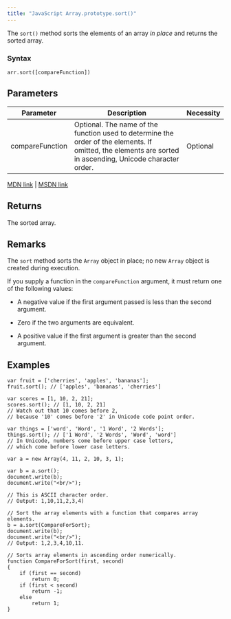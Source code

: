 ```yaml
---
title: "JavaScript Array.prototype.sort()"
---
```


The `sort()` method sorts the elements of an array _in place_ and returns the sorted array.

### Syntax

    arr.sort([compareFunction])

## Parameters

| Parameter | Description | Necessity |  
|------------|-----------------------------------------------|---------------|  
| compareFunction | Optional. The name of the function used to determine the order of the elements. If omitted, the elements are sorted in ascending, Unicode character order. | Optional |

[MDN link](https://developer.mozilla.org/en-US/docs/Web/JavaScript/Reference/Global_Objects/Array/sort) | [MSDN link](https://msdn.microsoft.com/en-us/LIBRary/4b4fbfhk%28v=vs.94%29.aspx)

## Returns

The sorted array.

## Remarks

The `sort` method sorts the `Array` object in place; no new `Array` object is created during execution.

If you supply a function in the `compareFunction` argument, it must return one of the following values:

*   A negative value if the first argument passed is less than the second argument.

*   Zero if the two arguments are equivalent.

*   A positive value if the first argument is greater than the second argument.

## Examples

    var fruit = ['cherries', 'apples', 'bananas'];
    fruit.sort(); // ['apples', 'bananas', 'cherries']

    var scores = [1, 10, 2, 21]; 
    scores.sort(); // [1, 10, 2, 21]
    // Watch out that 10 comes before 2,
    // because '10' comes before '2' in Unicode code point order.

    var things = ['word', 'Word', '1 Word', '2 Words'];
    things.sort(); // ['1 Word', '2 Words', 'Word', 'word']
    // In Unicode, numbers come before upper case letters,
    // which come before lower case letters.

    var a = new Array(4, 11, 2, 10, 3, 1);

    var b = a.sort();
    document.write(b);
    document.write("<br/>");

    // This is ASCII character order.
    // Output: 1,10,11,2,3,4)

    // Sort the array elements with a function that compares array elements.
    b = a.sort(CompareForSort);
    document.write(b);
    document.write("<br/>");
    // Output: 1,2,3,4,10,11.

    // Sorts array elements in ascending order numerically.
    function CompareForSort(first, second)
    {
        if (first == second)
            return 0;
        if (first < second)
            return -1;
        else
            return 1; 
    }
